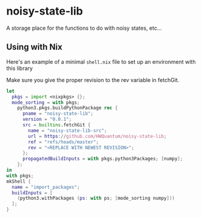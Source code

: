 # noisy-state-lib
A storage place for the functions to do with noisy states, etc...


## Using with Nix
Here's an example of a minimal `shell.nix` file to set up an environment with this library

Make sure you give the proper revision to the rev variable in fetchGit.
```nix
let
  pkgs = import <nixpkgs> {};
  mode_sorting = with pkgs;
    python3.pkgs.buildPythonPackage rec {
      pname = "noisy-state-lib";
      version = "0.0.1";
      src = builtins.fetchGit {
        name = "noisy-state-lib-src";
        url = https://github.com/HWQuantum/noisy-state-lib;
        ref = "refs/heads/master";
        rev = "<REPLACE WITH NEWEST REVISION>";
      };
      propagatedBuildInputs = with pkgs.python3Packages; [numpy];
    };
in
with pkgs;
mkShell {
  name = "import_packages";
  buildInputs = [
    (python3.withPackages (ps: with ps; [mode_sorting numpy]))
  ];
}
```
